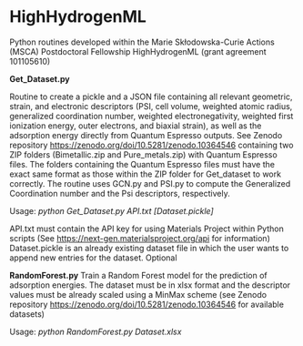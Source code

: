 # HighHydrogenML
Python routines developed within the Marie Skłodowska-Curie Actions (MSCA) Postdoctoral Fellowship HighHydrogenML (grant agreement 101105610)

**Get_Dataset.py**

Routine to create a pickle and a JSON file containing all relevant geometric, strain, and electronic descriptors (PSI, cell volume, weighted atomic radius, generalized coordination number, weighted electronegativity, weighted first ionization energy, outer electrons, and biaxial strain), as well as the adsorption energy directly from Quantum Espresso outputs. See Zenodo repository https://zenodo.org/doi/10.5281/zenodo.10364546 containing two ZIP folders (Bimetallic.zip and Pure_metals.zip) with Quantum Espresso files. The folders containing the Quantum Espresso files must have the exact same format as those within the ZIP folder for Get_dataset to work correctly. The routine uses GCN.py and PSI.py to compute the Generalized Coordination number and the Psi descriptors, respectively.

Usage:
_python Get_Dataset.py API.txt [Dataset.pickle]_

API.txt must contain the API key for using Materials Project within Python scripts (See https://next-gen.materialsproject.org/api for information)
Dataset.pickle is an already existing dataset file in which the user wants to append new entries for the dataset. Optional

**RandomForest.py** 
Train a Random Forest model for the prediction of adsorption energies. The dataset must be in xlsx format and the descriptor values must be already scaled using a MinMax scheme (see Zenodo repository https://zenodo.org/doi/10.5281/zenodo.10364546 for available datasets)

Usage:
_python RandomForest.py Dataset.xlsx_
